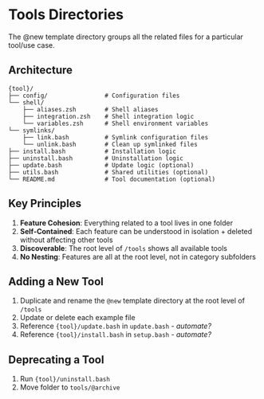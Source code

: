 # Tools Directories

The @new template directory groups all the related files for a particular tool/use case.

## Architecture

```
{tool}/
├── config/                # Configuration files
└── shell/
    ├── aliases.zsh        # Shell aliases
    ├── integration.zsh    # Shell integration logic
    └── variables.zsh      # Shell environment variables
└── symlinks/
    ├── link.bash          # Symlink configuration files
    └── unlink.bash        # Clean up symlinked files
├── install.bash           # Installation logic
├── uninstall.bash         # Uninstallation logic
├── update.bash            # Update logic (optional)
├── utils.bash             # Shared utilities (optional)
└── README.md              # Tool documentation (optional)
```

## Key Principles

1. **Feature Cohesion**: Everything related to a tool lives in one folder
2. **Self-Contained**: Each feature can be understood in isolation + deleted without affecting other tools
3. **Discoverable**: The root level of `/tools` shows all available tools
4. **No Nesting**: Features are all at the root level, not in category subfolders

## Adding a New Tool

1. Duplicate and rename the `@new` template directory at the root level of `/tools`
1. Update or delete each example file
1. Reference `{tool}/update.bash` in `update.bash` - _automate?_
1. Reference `{tool}/install.bash` in `setup.bash` - _automate?_

## Deprecating a Tool

1. Run `{tool}/uninstall.bash`
2. Move folder to `tools/@archive`
